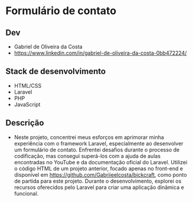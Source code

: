 # Formulário de contato
## Dev
- Gabriel de Oliveira da Costa
- https://www.linkedin.com/in/gabriel-de-oliveira-da-costa-0bb472224/
## Stack de desenvolvimento
- HTML/CSS
- Laravel
- PHP
- JavaScript
## Descrição
- Neste projeto, concentrei meus esforços em aprimorar minha experiência com o framework Laravel, especialmente ao desenvolver um formulário de contato. Enfrentei desafios durante o processo de codificação, mas consegui superá-los com a ajuda de aulas encontradas no YouTube e da documentação oficial do Laravel. Utilizei o código HTML de um projeto anterior, focado apenas no front-end e disponível em https://github.com/Gabriieelcosta/bickcraft, como ponto de partida para este projeto. Durante o desenvolvimento, explorei os recursos oferecidos pelo Laravel para criar uma aplicação dinâmica e funcional.
